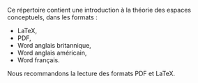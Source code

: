 Ce répertoire contient une introduction à la théorie des espaces conceptuels, dans les formats :
- LaTeX,
- PDF,
- Word anglais britannique,
- Word anglais américain,
- Word français.

Nous recommandons la lecture des formats PDF et LaTeX.
